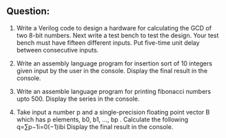 ## Question:
1. Write a Verilog code to design a hardware for calculating the GCD of two 8-bit numbers. Next write a test bench to test the design. Your test bench must have fifteen different inputs. Put five-time unit delay between consecutive inputs.

2. Write an assembly language program for insertion sort of 10 integers given input by the user in the console. Display the final result in the console. 

3. Write an assemble language program for printing fibonacci numbers upto 500. Display the series in the console. 

4.  Take input a number p and a single-precision floating point vector B which has p elements, b0, b1, ..., bp . Calculate the following q=∑p−1i=0(−1)ibi Display the final result in the console. 
